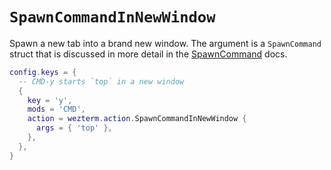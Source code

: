 # `SpawnCommandInNewWindow`

Spawn a new tab into a brand new window.
The argument is a `SpawnCommand` struct that is discussed in more
detail in the [SpawnCommand](../SpawnCommand.md) docs.

```lua
config.keys = {
  -- CMD-y starts `top` in a new window
  {
    key = 'y',
    mods = 'CMD',
    action = wezterm.action.SpawnCommandInNewWindow {
      args = { 'top' },
    },
  },
}
```


